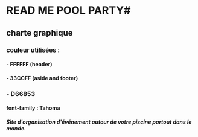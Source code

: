 # READ ME POOL PARTY#

## charte graphique ##

### couleur utilisées :
#### - FFFFFF (header)
#### - 33CCFF (aside and footer)
###  - D66853

#### font-family : Tahoma

##### Site d'organisation d'événement autour de votre piscine partout dans le monde.
